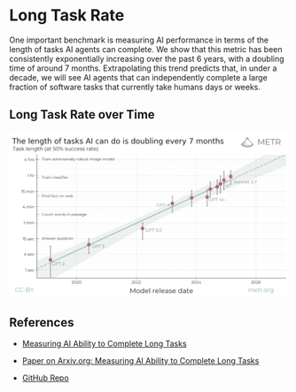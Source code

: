 # Long Task Rate

One important benchmark is measuring AI performance in terms of the length of tasks AI agents can complete. We show that this metric has been consistently exponentially increasing over the past 6 years, with a doubling time of around 7 months. Extrapolating this trend predicts that, in under a decade, we will see AI agents that can independently complete a large fraction of software tasks that currently take humans days or weeks.

## Long Task Rate over Time

![](./length-of-tasks-log.png)

## References

- [Measuring AI Ability to Complete Long Tasks](https://metr.org/blog/2025-03-19-measuring-ai-ability-to-complete-long-tasks/)

- [Paper on Arxiv.org: Measuring AI Ability to Complete Long Tasks](https://arxiv.org/abs/2503.14499#)

- [GitHub Repo](https://github.com/METR/eval-analysis-public)